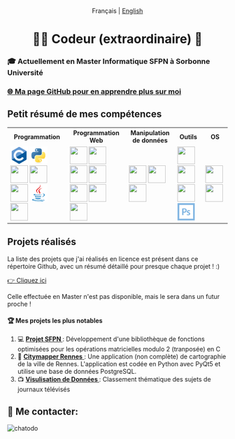 <!--
**Chatodo/chatodo** is a ✨ _special_ ✨ repository because its `README.md` (this file) appears on your GitHub profile.

Here are some ideas to get you started:

- 🔭 I’m currently working on ...
- 🌱 I’m currently learning ...
- 👯 I’m looking to collaborate on ...
- 🤔 I’m looking for help with ...
- 💬 Ask me about ...
- 📫 How to reach me: ...
- 😄 Pronouns: ...
- ⚡ Fun fact: ...
-->
<p align="center">
  <span>Français</span> |
  <a href="https://github.com/Chatodo/chatodo/blob/main/README_EN.md">English</a>
</p>

<h1 align="center">👨‍💻 Codeur (extraordinaire) 🧠</h1>
<h3 align="left">🎓 Actuellement en Master Informatique SFPN à Sorbonne Université </h3>
<h3 align="left">
<a href="https://chatodo.github.io/">🌐 Ma page GitHub pour en apprendre plus sur moi </a></h3>
<h2 align="left">Petit résumé de mes compétences</h2>
<table>
  <tr>
    <th>Programmation</th>
    <th>Programmation Web</th>
    <th>Manipulation de données</th>
    <th>Outils</th>
    <th>OS</th>
  </tr>
  <tr>
    <td>
			<img src="https://raw.githubusercontent.com/devicons/devicon/master/icons/c/c-original.svg" alt="c" width="40" height="40"/>
			<img src="https://raw.githubusercontent.com/devicons/devicon/master/icons/python/python-original.svg" alt="python" width="40" height="40"/>
      <img src="https://cdn.jsdelivr.net/gh/devicons/devicon/icons/bash/bash-plain.svg" width="40" height="40"/>
      <img src="https://cdn.jsdelivr.net/gh/devicons/devicon/icons/matlab/matlab-original.svg" width="40" height="40"/>
      <img src="https://cdn.jsdelivr.net/gh/devicons/devicon/icons/postgresql/postgresql-original-wordmark.svg" width="40" height="40"/>
			<img src="https://raw.githubusercontent.com/devicons/devicon/master/icons/java/java-original.svg" alt="java" width="40" height="40"/>
      <img src="https://cdn.jsdelivr.net/gh/devicons/devicon/icons/ocaml/ocaml-plain.svg" width="40" height="40"/>
    </td>
    <td>
			<img width="40" height="40" src="https://cdn.jsdelivr.net/gh/devicons/devicon/icons/html5/html5-original.svg" /> 
			<img width="40" height="40" src="https://cdn.jsdelivr.net/gh/devicons/devicon/icons/css3/css3-plain.svg" />
      <img width="40" height="40" src="https://cdn.jsdelivr.net/gh/devicons/devicon/icons/bootstrap/bootstrap-plain.svg" />
			<img width="40" height="40" src="https://cdn.jsdelivr.net/gh/devicons/devicon/icons/jquery/jquery-plain-wordmark.svg" />
			<img width="40" height="40" src="https://cdn.jsdelivr.net/gh/devicons/devicon/icons/javascript/javascript-original.svg" />
			<img width="40" height="40" src="https://cdn.jsdelivr.net/gh/devicons/devicon/icons/php/php-plain.svg" />
      <img width="40" height="40" src="https://cdn.jsdelivr.net/gh/devicons/devicon/icons/wordpress/wordpress-plain.svg" />
		</td>
    <td>
      <img src="https://cdn.jsdelivr.net/gh/devicons/devicon/icons/jupyter/jupyter-original.svg" width="40" height="40"/>
      <img src="https://cdn.jsdelivr.net/gh/devicons/devicon/icons/pandas/pandas-original.svg" width="40" height="40"/>
			<img src="https://cdn.jsdelivr.net/gh/devicons/devicon/icons/numpy/numpy-original.svg" width="40" height="40" />
    </td>
    <td> 
      <img src="https://cdn.jsdelivr.net/gh/devicons/devicon/icons/git/git-original.svg" width="40" height="40"/>
      <img src="https://cdn.jsdelivr.net/gh/devicons/devicon/icons/vscode/vscode-original.svg" width="40" height="40"/>
      <img src="https://cdn.jsdelivr.net/gh/devicons/devicon/icons/latex/latex-original.svg" width="40" height="40"/>
      <img src="https://raw.githubusercontent.com/devicons/devicon/v2.15.1/icons/photoshop/photoshop-line.svg" width="40" height="40"/>
		</td>
    <td>
			<img width="40" height="40" src="https://cdn.jsdelivr.net/gh/devicons/devicon/icons/linux/linux-original.svg" />
			<img width="40" height="40" src="https://cdn.jsdelivr.net/gh/devicons/devicon/icons/windows8/windows8-original.svg" />
		</td>
  </tr>
</table>
<h2 align="left">Projets réalisés</h2>
<p>La liste des projets que j'ai réalisés en licence est présent dans ce répertoire Github, avec un résumé détaillé pour presque chaque projet ! :)

<a href="https://github.com/Chatodo/Projets-Licence">👉 Cliquez ici</a></p>
Celle effectuée en Master n'est pas disponible, mais le sera dans un futur proche !</p>

<h4 align="left">🏆 Mes projets les plus notables</h4>
<ol>
  <li>💻 <b> <a href= "https://github.com/Chatodo/Projet-SFPN"> Projet SFPN </b> </a> : Développement d'une bibliothèque de fonctions optimisées
pour les opérations matricielles modulo 2 (tranposée) en C </li>
  <li>🚋 <b> <a href= "https://github.com/Chatodo/Projets-Licence/tree/main/Citymapper%20Rennes"> Citymapper Rennes</b> </a> : Une application (non complète) de cartographie de la ville de Rennes. 
  L'application est codée en Python avec PyQt5 et utilise une base de données PostgreSQL.</li>
  <li>📺 <b> <a href= "https://github.com/Chatodo/Projets-Licence/tree/main/Projet%20Visulisation%20de%20Donn%C3%A9es"> Visulisation de Données </b> </a> : Classement thématique des sujets de journaux télévisés </li>
</ol>

<h2 align="left">📧 Me contacter: </h2>
<a href="mailto:i%76an.krivo%6Buca%40ou%74loo%6B.f%72"> 
	<img align="left" alt="chatodo"
     src="https://img.shields.io/badge/Gmail-D14836?style=for-the-badge&logo=gmail&logoColor=white">
</a>
